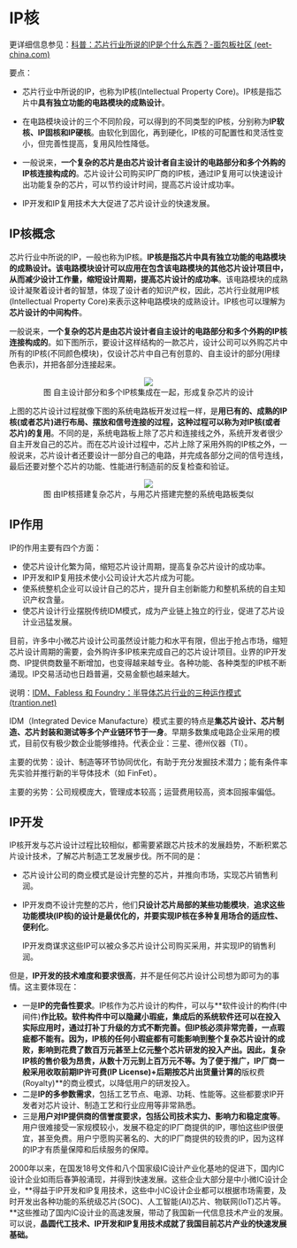 # IP核

更详细信息参见：[科普：芯片行业所说的IP是个什么东西？-面包板社区 (eet-china.com)](https://www.eet-china.com/mp/a61226.html)

要点：

- 芯片行业中所说的IP，也称为IP核(Intellectual Property Core)。IP核是指芯片中**具有独立功能的电路模块的成熟设计**。

- 在电路模块设计的三个不同阶段，可以得到的不同类型的IP核，分别称为**IP软核、IP固核和IP硬核**。由软化到固化，再到硬化，IP核的可配置性和灵活性变小，但完善性提高，复用风险性降低。

- 一般说来，**一个复杂的芯片是由芯片设计者自主设计的电路部分和多个外购的IP核连接构成的**。芯片设计公司购买IP厂商的IP核，通过IP复用可以快速设计出功能复杂的芯片，可以节约设计时间，提高芯片设计成功率。

- IP开发和IP复用技术大大促进了芯片设计业的快速发展。

  

## IP核概念

芯片行业中所说的IP，一般也称为IP核。**IP核是指芯片中具有独立功能的电路模块的成熟设计。**该电路模块设计可以应用在包含该电路模块的其他芯片设计项目中，从而**减少设计工作量，缩短设计周期，提高芯片设计的成功率**。该电路模块的成熟设计凝聚着设计者的智慧，体现了设计者的知识产权，因此，芯片行业就用IP核 (Intellectual Property Core)来表示这种电路模块的成熟设计。IP核也可以理解为**芯片设计的中间构件**。

一般说来，**一个复杂的芯片是由芯片设计者自主设计的电路部分和多个外购的IP核连接构成的**。如下图所示，要设计这样结构的一款芯片，设计公司可以外购芯片中所有的IP核(不同颜色模块)，仅设计芯片中自己有创意的、自主设计的部分(用绿色表示)，并把各部分连接起来。

<figure align="center"><img src="https://i.loli.net/2021/08/25/6mvfD1IEKt3pea7.jpg"></img><figcaption>图 自主设计部分和多个IP核集成在一起，形成复杂芯片的设计</figcaption></figure>

上图的芯片设计过程就像下图的系统电路板开发过程一样，是**用已有的、成熟的IP核(或者芯片)进行布局、摆放和信号连接的过程，这种过程可以称为对IP核(或者芯片)的复用**。不同的是，系统电路板上除了芯片和连接线之外，系统开发者很少自主开发自己的芯片。而在芯片设计过程中，芯片上除了采用外购的IP核之外，一般说来，芯片设计者还要设计一部分自己的电路，并完成各部分之间的信号连线，最后还要对整个芯片的功能、性能进行制造前的反复检查和验证。

<figure align="center"><img src="https://i.loli.net/2021/08/25/28hma3FpedfP6bI.jpg"></img><figcaption>图 由IP核搭建复杂芯片，与用芯片搭建完整的系统电路板类似</figcaption></figure>

## IP作用

IP的作用主要有四个方面：

* 使芯片设计化繁为简，缩短芯片设计周期，提高复杂芯片设计的成功率。
* IP开发和IP复用技术使小公司设计大芯片成为可能。
* 使系统整机企业可以设计自己的芯片，提升自主创新能力和整机系统的自主知识产权含量。
* 使芯片设计行业摆脱传统IDM模式，成为产业链上独立的行业，促进了芯片设计业迅猛发展。

目前，许多中小微芯片设计公司虽然设计能力和水平有限，但出于抢占市场，缩短芯片设计周期的需要，会外购许多IP核来完成自己的芯片设计项目。业界的IP开发商、IP提供商数量不断增加，也变得越来越专业。各种功能、各种类型的IP核不断涌现。IP交易活动也日趋普遍，交易金额也越来越大。

说明：[IDM、Fabless 和 Foundry：半导体芯片行业的三种运作模式 (trantion.net)](https://www.trantion.net/h-nd-245.html)

IDM（Integrated Device Manufacture）模式主要的特点是**集芯片设计、芯片制造、芯片封装和测试等多个产业链环节于一身**。早期多数集成电路企业采用的模式，目前仅有极少数企业能够维持。代表企业：三星、德州仪器（TI）。

 主要的优势：设计、制造等环节协同优化，有助于充分发掘技术潜力；能有条件率先实验并推行新的半导体技术（如 FinFet）。

主要的劣势：公司规模庞大，管理成本较高；运营费用较高，资本回报率偏低。



## IP开发

IP核开发与芯片设计过程比较相似，都需要紧跟芯片技术的发展趋势，不断积累芯片设计技术，了解芯片制造工艺发展步伐。所不同的是：

* 芯片设计公司的商业模式是设计完整的芯片，并推向市场，实现芯片销售利润。

* IP开发商不设计完整的芯片，他们**只设计芯片局部的某些功能模块**，**追求这些功能模块(IP核)的设计是最优化的，并要实现IP核在多种复用场合的适应性、便利化**。

  IP开发商谋求这些IP可以被众多芯片设计公司购买采用，并实现IP的销售利润。

但是，**IP开发的技术难度和要求很高**，并不是任何芯片设计公司想为即可为的事情。这主要体现在：

* 一是**IP的完备性要求**。IP核作为芯片设计的构件，可以与**软件设计的构件(中间件)**作比较。软件构件中可以隐藏小瑕疵，集成后的系统软件还可以在投入实际应用时，通过打补丁升级的方式不断完善。**但IP核必须非常完善，一点瑕疵都不能有。**因为，IP核的任何小瑕疵都有可能影响到整个复杂芯片设计的成败，影响到花费了数百万元甚至上亿元整个芯片研发的投入产出。因此，复杂IP核的售价极为昂贵，从数十万元到上百万元不等。为了便于推广，IP厂商一般采用收取前期**IP许可费(IP License)**+后期按芯片出货量计算的**版权费(Royalty)**的商业模式，以降低用户的研发投入。
* 二是**IP的多参数需求**，包括工艺节点、电源、功耗、性能等。这些都要求IP开发者对芯片设计、制造工艺和行业应用等非常熟悉。
* 三是**用户对IP提供商的信誉度要求，包括公司技术实力、影响力和稳定度等**。用户很难接受一家规模较小，发展不稳定的IP厂商提供的IP，哪怕这些IP很便宜，甚至免费。用户宁愿购买著名的、大的IP厂商提供的较贵的IP，因为这样的IP才有质量保障和后续服务的保障。

2000年以来，在国发18号文件和八个国家级IC设计产业化基地的促进下，国内IC设计企业如雨后春笋般涌现，并得到快速发展。这些企业大部分是中小微IC设计企业，**得益于IP开发和IP复用技术，这些中小IC设计企业都可以根据市场需要，及时开发出各种功能的系统级芯片(SOC)、人工智能(AI)芯片、物联网(IoT)芯片等。**这些推动了国内IC设计业的高速发展，带动了我国新一代信息技术产业的发展。可以说，**晶圆代工技术、IP开发和IP复用技术成就了我国目前芯片产业的快速发展基础。**

 

